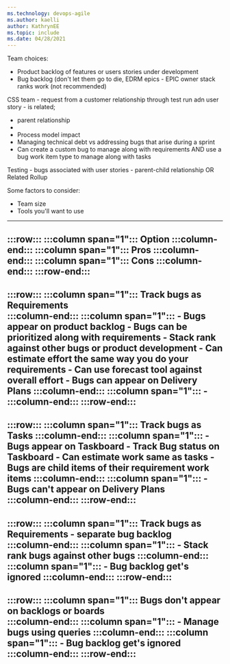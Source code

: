 ```yaml
---
ms.technology: devops-agile
ms.author: kaelli
author: KathrynEE
ms.topic: include
ms.date: 04/28/2021
---
```



Team choices: 
- Product backlog of features or users stories under development 
- Bug backlog (don't let them go to die, EDRM epics - EPIC owner stack ranks work (not recommended) 
 
CSS team - request from a customer 
relationship through test run adn user story - is related; 

- parent relationship 
- 
- Process model impact 
- Managing technical debt vs addressing bugs that arise during a sprint 
- Can create a custom bug to manage along with requirements AND use a bug work item type to manage along with tasks 

Testing - bugs associated with user stories - parent-child relationship OR Related 
Rollup 

Some factors to consider: 
- Team size 
- Tools you'll want to use 


---
:::row:::
   :::column span="1":::
      **Option** 
   :::column-end:::
   :::column span="1":::
      **Pros**
   :::column-end:::
   :::column span="1":::
     **Cons**
   :::column-end:::
:::row-end:::
---
:::row:::
   :::column span="1":::
      Track bugs as Requirements  
   :::column-end:::
   :::column span="1":::
      - Bugs appear on product backlog 
      - Bugs can be prioritized along with requirements  - Stack rank against other bugs or product development 
      - Can estimate effort the same way you do your requirements 
      - Can use forecast tool against overall effort 
      - Bugs can appear on Delivery Plans 
   :::column-end:::
   :::column span="1":::
      -  
   :::column-end:::
:::row-end:::
---
:::row:::
   :::column span="1":::
      Track bugs as Tasks 
   :::column-end:::
   :::column span="1":::
      - Bugs appear on Taskboard 
      - Track Bug status on Taskboard 
      - Can estimate work same as tasks 
      - Bugs are child items of their requirement work items 
   :::column-end:::
   :::column span="1":::
      - Bugs can't appear on Delivery Plans  
   :::column-end:::
:::row-end:::
---
:::row:::
   :::column span="1":::
      Track bugs as Requirements - separate bug backlog  
   :::column-end:::
   :::column span="1":::
      - Stack rank bugs against other bugs 
   :::column-end:::
   :::column span="1":::
      - Bug backlog get's ignored 
   :::column-end:::
:::row-end:::
---
:::row:::
   :::column span="1":::
      Bugs don't appear on backlogs or boards  
   :::column-end:::
   :::column span="1":::
      - Manage bugs using queries 
   :::column-end:::
   :::column span="1":::
      - Bug backlog get's ignored 
   :::column-end:::
:::row-end:::
---


